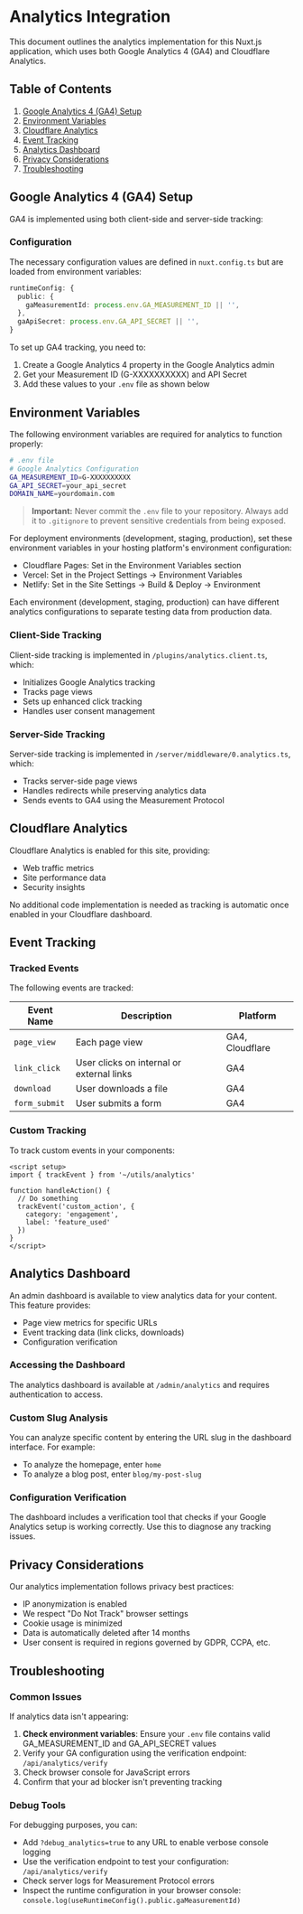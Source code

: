 # Analytics Integration

This document outlines the analytics implementation for this Nuxt.js application, which uses both Google Analytics 4 (GA4) and Cloudflare Analytics.

## Table of Contents

1. [Google Analytics 4 (GA4) Setup](#google-analytics-4-ga4-setup)
2. [Environment Variables](#environment-variables)
3. [Cloudflare Analytics](#cloudflare-analytics)
4. [Event Tracking](#event-tracking)
5. [Analytics Dashboard](#analytics-dashboard)
6. [Privacy Considerations](#privacy-considerations)
7. [Troubleshooting](#troubleshooting)

## Google Analytics 4 (GA4) Setup

GA4 is implemented using both client-side and server-side tracking:

### Configuration

The necessary configuration values are defined in `nuxt.config.ts` but are loaded from environment variables:

```ts
runtimeConfig: {
  public: {
    gaMeasurementId: process.env.GA_MEASUREMENT_ID || '',
  },
  gaApiSecret: process.env.GA_API_SECRET || '',
}
```

To set up GA4 tracking, you need to:

1. Create a Google Analytics 4 property in the Google Analytics admin
2. Get your Measurement ID (G-XXXXXXXXXX) and API Secret
3. Add these values to your `.env` file as shown below

## Environment Variables

The following environment variables are required for analytics to function properly:

```bash
# .env file
# Google Analytics Configuration
GA_MEASUREMENT_ID=G-XXXXXXXXXX
GA_API_SECRET=your_api_secret
DOMAIN_NAME=yourdomain.com
```

> **Important:** Never commit the `.env` file to your repository. Always add it to `.gitignore` to prevent sensitive credentials from being exposed.

For deployment environments (development, staging, production), set these environment variables in your hosting platform's environment configuration:

- Cloudflare Pages: Set in the Environment Variables section
- Vercel: Set in the Project Settings → Environment Variables
- Netlify: Set in the Site Settings → Build & Deploy → Environment

Each environment (development, staging, production) can have different analytics configurations to separate testing data from production data.

### Client-Side Tracking

Client-side tracking is implemented in `/plugins/analytics.client.ts`, which:

- Initializes Google Analytics tracking
- Tracks page views
- Sets up enhanced click tracking
- Handles user consent management

### Server-Side Tracking

Server-side tracking is implemented in `/server/middleware/0.analytics.ts`, which:

- Tracks server-side page views
- Handles redirects while preserving analytics data
- Sends events to GA4 using the Measurement Protocol

## Cloudflare Analytics

Cloudflare Analytics is enabled for this site, providing:

- Web traffic metrics
- Site performance data
- Security insights

No additional code implementation is needed as tracking is automatic once enabled in your Cloudflare dashboard.

## Event Tracking

### Tracked Events

The following events are tracked:

| Event Name | Description | Platform |
|------------|-------------|----------|
| `page_view` | Each page view | GA4, Cloudflare |
| `link_click` | User clicks on internal or external links | GA4 |
| `download` | User downloads a file | GA4 |
| `form_submit` | User submits a form | GA4 |

### Custom Tracking

To track custom events in your components:

```vue
<script setup>
import { trackEvent } from '~/utils/analytics'

function handleAction() {
  // Do something
  trackEvent('custom_action', { 
    category: 'engagement',
    label: 'feature_used'
  })
}
</script>
```

## Analytics Dashboard

An admin dashboard is available to view analytics data for your content. This feature provides:

- Page view metrics for specific URLs
- Event tracking data (link clicks, downloads)
- Configuration verification

### Accessing the Dashboard

The analytics dashboard is available at `/admin/analytics` and requires authentication to access.

### Custom Slug Analysis

You can analyze specific content by entering the URL slug in the dashboard interface. For example:
- To analyze the homepage, enter `home`
- To analyze a blog post, enter `blog/my-post-slug`

### Configuration Verification

The dashboard includes a verification tool that checks if your Google Analytics setup is working correctly. Use this to diagnose any tracking issues.

## Privacy Considerations

Our analytics implementation follows privacy best practices:

- IP anonymization is enabled
- We respect "Do Not Track" browser settings
- Cookie usage is minimized
- Data is automatically deleted after 14 months
- User consent is required in regions governed by GDPR, CCPA, etc.

## Troubleshooting

### Common Issues

If analytics data isn't appearing:

1. **Check environment variables**: Ensure your `.env` file contains valid GA_MEASUREMENT_ID and GA_API_SECRET values
2. Verify your GA configuration using the verification endpoint: `/api/analytics/verify`
3. Check browser console for JavaScript errors
4. Confirm that your ad blocker isn't preventing tracking

### Debug Tools

For debugging purposes, you can:

- Add `?debug_analytics=true` to any URL to enable verbose console logging
- Use the verification endpoint to test your configuration: `/api/analytics/verify`
- Check server logs for Measurement Protocol errors
- Inspect the runtime configuration in your browser console: `console.log(useRuntimeConfig().public.gaMeasurementId)` 
